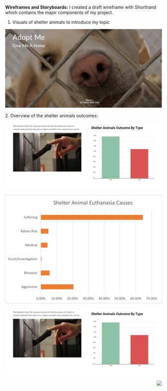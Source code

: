 **Wireframes and Storyboards:**
I created a draft wireframe with Shorthand which contains the major components of my project. 
1. Visuals of shelter animals to introduce my topic
<p align="right">
  <img src="./1.jpg" />
</p>
2. Overview of the shelter animals outcomes:
<p align="right">
  <img src="./Petoutcome.JPG" />
</p>
<p align="right">
  <img src="./causespet.png" />
</p>
<p align="right">
  <img src="./shorthand2.JPG" />
</p>
<p align="right">
  <img src="./transpets.png" />
</p>
